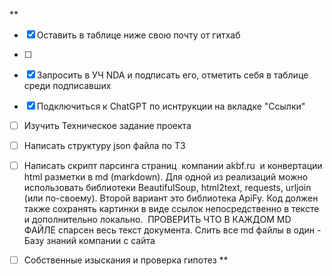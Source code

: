 **
+ [x] Оставить в таблице ниже свою почту от гитхаб
+ [ ] 
+ [x] Запросить в УЧ NDA и подписать его, отметить себя в таблице среди подписавших

+ [x] Подключиться к ChatGPT по иснтрукции на вкладке "Ссылки"

- [ ] Изучить Техническое задание проекта

- [ ] Написать структуру json файла по ТЗ

- [ ] Написать скрипт парсинга страниц  компании akbf.ru  и конвертации html разметки в md (markdown). Для одной из реализаций можно использовать библиотеки BeautifulSoup, html2text, requests, urljoin (или по-своему). Второй вариант это библиотека ApiFy. Код должен также сохранять картинки в виде ссылок непосредственно в тексте  и дополнительно локально.  ПРОВЕРИТЬ ЧТО В КАЖДОМ MD ФАЙЛЕ спарсен весь текст документа. Слить все md файлы в один - Базу знаний компании с сайта

- [ ] Собственные изыскания и проверка гипотез
**
